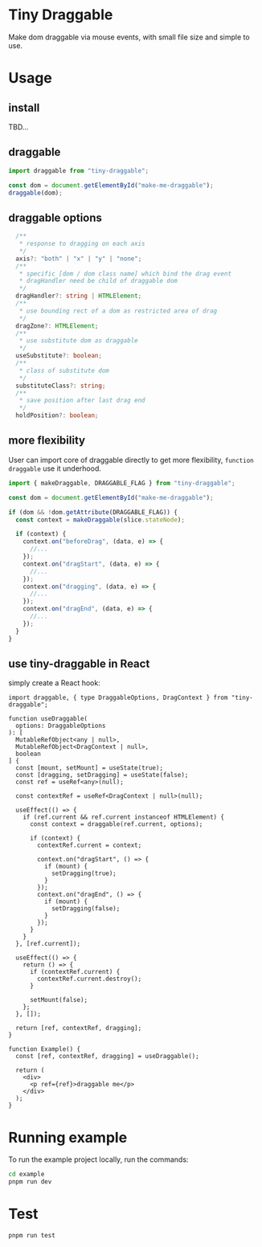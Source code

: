 # Tiny Draggable

Make dom draggable via mouse events, with small file size and simple to use.

# Usage

## install

TBD...

## draggable

```ts
import draggable from "tiny-draggable";

const dom = document.getElementById("make-me-draggable");
draggable(dom);
```

## draggable options

```ts
  /**
   * response to dragging on each axis
   */
  axis?: "both" | "x" | "y" | "none";
  /**
   * specific [dom / dom class name] which bind the drag event
   * dragHandler need be child of draggable dom
   */
  dragHandler?: string | HTMLElement;
  /**
   * use bounding rect of a dom as restricted area of drag
   */
  dragZone?: HTMLElement;
  /**
   * use substitute dom as draggable
   */
  useSubstitute?: boolean;
  /**
   * class of substitute dom
   */
  substituteClass?: string;
  /**
   * save position after last drag end
   */
  holdPosition?: boolean;
```

## more flexibility

User can import core of draggable directly to get more flexibility, `function draggable` use it underhood.

```ts
import { makeDraggable, DRAGGABLE_FLAG } from "tiny-draggable";

const dom = document.getElementById("make-me-draggable");

if (dom && !dom.getAttribute(DRAGGABLE_FLAG)) {
  const context = makeDraggable(slice.stateNode);

  if (context) {
    context.on("beforeDrag", (data, e) => {
      //...
    });
    context.on("dragStart", (data, e) => {
      //...
    });
    context.on("dragging", (data, e) => {
      //...
    });
    context.on("dragEnd", (data, e) => {
      //...
    });
  }
}
```

## use tiny-draggable in React

simply create a React hook:

```tsx
import draggable, { type DraggableOptions, DragContext } from "tiny-draggable";

function useDraggable(
  options: DraggableOptions
): [
  MutableRefObject<any | null>,
  MutableRefObject<DragContext | null>,
  boolean
] {
  const [mount, setMount] = useState(true);
  const [dragging, setDragging] = useState(false);
  const ref = useRef<any>(null);

  const contextRef = useRef<DragContext | null>(null);

  useEffect(() => {
    if (ref.current && ref.current instanceof HTMLElement) {
      const context = draggable(ref.current, options);

      if (context) {
        contextRef.current = context;

        context.on("dragStart", () => {
          if (mount) {
            setDragging(true);
          }
        });
        context.on("dragEnd", () => {
          if (mount) {
            setDragging(false);
          }
        });
      }
    }
  }, [ref.current]);

  useEffect(() => {
    return () => {
      if (contextRef.current) {
        contextRef.current.destroy();
      }

      setMount(false);
    };
  }, []);

  return [ref, contextRef, dragging];
}

function Example() {
  const [ref, contextRef, dragging] = useDraggable();

  return (
    <div>
      <p ref={ref}>draggable me</p>
    </div>
  );
}
```

# Running example

To run the example project locally, run the commands:

```sh
cd example
pnpm run dev
```

# Test

```
pnpm run test

```
